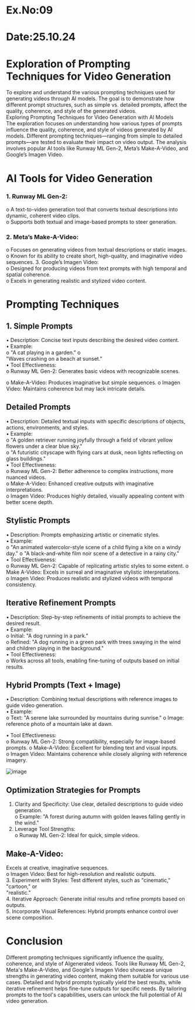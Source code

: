 # Ex.No:09  
# Date:25.10.24  
# Exploration of Prompting Techniques for Video Generation  
To explore and understand the various prompting techniques used for generating videos through 
AI models. The goal is to demonstrate how different prompt structures, such as simple vs. detailed 
prompts, affect the quality, coherence, and style of the generated videos.  
Exploring Prompting Techniques for Video Generation with AI Models  
The exploration focuses on understanding how various types of prompts influence the quality, 
coherence, and style of videos generated by AI models. Different prompting techniques—ranging 
from simple to detailed prompts—are tested to evaluate their impact on video output. The analysis 
involves popular AI tools like Runway ML Gen-2, Meta’s Make-A-Video, and Google’s Imagen 
Video.  
# AI Tools for Video Generation  
### 1. Runway ML Gen-2:  
o A text-to-video generation tool that converts textual descriptions into dynamic, 
coherent video clips.  
o Supports both textual and image-based prompts to steer generation.  
### 2. Meta’s Make-A-Video:  
o Focuses on generating videos from textual descriptions or static images. o Known 
for its ability to create short, high-quality, and imaginative video sequences. 3. 
Google’s Imagen Video:  
o Designed for producing videos from text prompts with high temporal and spatial 
coherence.  
o Excels in generating realistic and stylized video content.  
# Prompting Techniques  
## 1. Simple Prompts  
• Description: Concise text inputs describing the desired video content.  
• Example:  
o "A cat playing in a garden." o  
"Waves crashing on a beach at sunset."  
• Tool Effectiveness:  
o Runway ML Gen-2: Generates basic videos with recognizable scenes.  
 
o Make-A-Video: Produces imaginative but simple sequences. o Imagen Video: 
Maintains coherence but may lack intricate details.  

## Detailed Prompts  
• Description: Detailed textual inputs with specific descriptions of objects, actions, 
environments, and styles.  
• Example:  
o "A golden retriever running joyfully through a field of vibrant yellow flowers under 
a clear blue sky."  
o "A futuristic cityscape with flying cars at dusk, neon lights reflecting on glass 
buildings."  
• Tool Effectiveness:  
o Runway ML Gen-2: Better adherence to complex instructions, more nuanced 
videos.  
o Make-A-Video: Enhanced creative outputs with imaginative interpretations.  
o Imagen Video: Produces highly detailed, visually appealing content with better 
scene depth.  

## Stylistic Prompts  
• Description: Prompts emphasizing artistic or cinematic styles.  
• Example:  
o "An animated watercolor-style scene of a child flying a kite on a windy day." o "A 
black-and-white film noir scene of a detective in a rainy city."  
• Tool Effectiveness:  
o Runway ML Gen-2: Capable of replicating artistic styles to some extent. o Make
A-Video: Excels in surreal and imaginative stylistic interpretations.  
o Imagen Video: Produces realistic and stylized videos with temporal consistency.  

## Iterative Refinement Prompts  
• Description: Step-by-step refinements of initial prompts to achieve the desired result.  
• Example:  
o Initial: "A dog running in a park."  
o Refined: "A dog running in a green park with trees swaying in the wind and children 
playing in the background."  
• Tool Effectiveness:  
o Works across all tools, enabling fine-tuning of outputs based on initial results.  
 
## Hybrid Prompts (Text + Image)  
• Description: Combining textual descriptions with reference images to guide video 
generation.  
• Example:  
o Text: "A serene lake surrounded by mountains during sunrise." o Image:  
reference photo of a mountain lake at dawn.  

• Tool Effectiveness:  
o Runway ML Gen-2: Strong compatibility, especially for image-based prompts. o 
Make-A-Video: Excellent for blending text and visual inputs.  
o Imagen Video: Maintains coherence while closely aligning with reference imagery.


![image](https://github.com/user-attachments/assets/27ac54bd-1005-4717-821c-0048b7512123)

## Optimization Strategies for Prompts  
1. Clarity and Specificity: Use clear, detailed descriptions to guide video generation.  
o Example: "A forest during autumn with golden leaves falling gently in the wind."  
2. Leverage Tool Strengths:  
o Runway ML Gen-2: Ideal for quick, simple videos.

## Make-A-Video: 
  Excels at creative, imaginative sequences.  
o Imagen Video: Best for high-resolution and realistic outputs.  
3. Experiment with Styles: Test different styles, such as "cinematic," "cartoon," or  
"realistic."  
4. Iterative Approach: Generate initial results and refine prompts based on outputs.  
5. Incorporate Visual References: Hybrid prompts enhance control over scene composition. 

# Conclusion  
Different prompting techniques significantly influence the quality, coherence, and style of 
AIgenerated videos. Tools like Runway ML Gen-2, Meta's Make-A-Video, and Google's 
Imagen Video showcase unique strengths in generating video content, making them suitable for 
various use cases. Detailed and hybrid prompts typically yield the best results, while iterative 
refinement helps fine-tune outputs for specific needs. By tailoring prompts to the tool's capabilities, 
users can unlock the full potential of AI video generation.  
